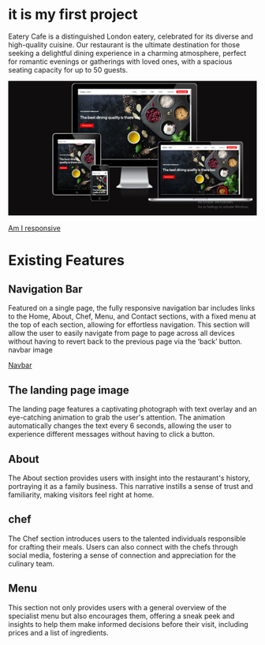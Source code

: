 # it is my first project

Eatery Cafe is a distinguished London eatery, celebrated for its diverse and high-quality cuisine. Our restaurant is the ultimate destination for those seeking a delightful dining experience in a charming atmosphere, perfect for romantic evenings or gatherings with loved ones, with a spacious seating capacity for up to 50 guests.

![Am I responsive](./assets/images/Responsive.png)

[Am I responsive](https://ui.dev/amiresponsive?url=https://saba-baroughi.github.io/Final-Project-CI/)

# Existing Features

## Navigation Bar

Featured on a single page, the fully responsive navigation bar includes links to the Home, About, Chef, Menu, and Contact sections, with a fixed menu at the top of each section, allowing for effortless navigation.
This section will allow the user to easily navigate from page to page across all devices without having to revert back to the previous page via the ‘back’ button.
navbar image

[Navbar](./assets/images/navbar.png)

## The landing page image

The landing page features a captivating photograph with text overlay and an eye-catching animation to grab the user's attention. The animation automatically changes the text every 6 seconds, allowing the user to experience different messages without having to click a button.

<!-- [landing-page](./assets/images/landing-page.png) -->

## About

The About section provides users with insight into the restaurant's history, portraying it as a family business. This narrative instills a sense of trust and familiarity, making visitors feel right at home.

<!-- [About-section](./assets/images/about-image.jpg) -->

## chef

The Chef section introduces users to the talented individuals responsible for crafting their meals. Users can also connect with the chefs through social media, fostering a sense of connection and appreciation for the culinary team.

<!-- [Chef-section](./assets/images/chef.png) -->

## Menu

This section not only provides users with a general overview of the specialist menu but also encourages them, offering a sneak peek and insights to help them make informed decisions before their visit, including prices and a list of ingredients.

<!-- [menu-section](./assets/images/menu.section.png) -->
